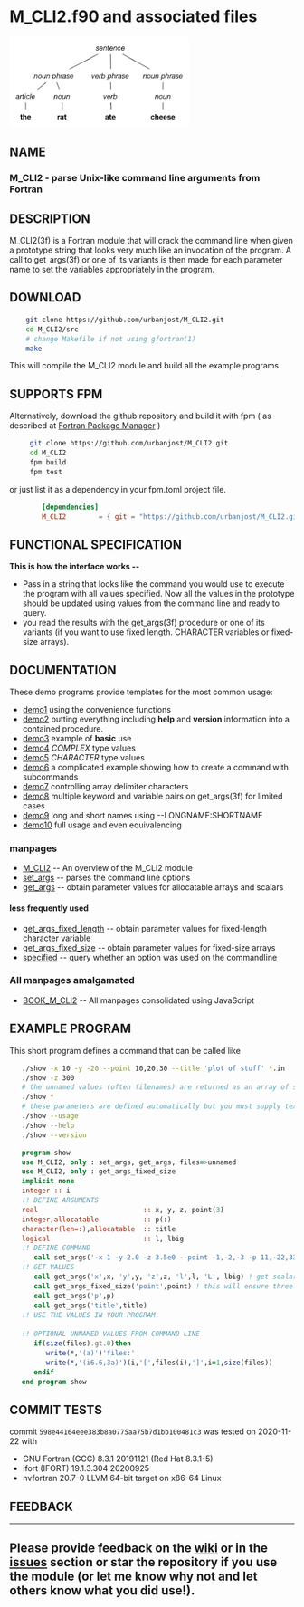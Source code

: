 # M_CLI2.f90 and associated files

![parse](docs/images/parse.png)

## NAME

### M_CLI2 - parse Unix-like command line arguments from Fortran

## DESCRIPTION

   M_CLI2(3f) is a Fortran module that will crack the command line when
   given a prototype string that looks very much like an invocation of
   the program. A call to get_args(3f) or one of its variants is then
   made for each parameter name to set the variables appropriately in
   the program.

## DOWNLOAD
   ```bash
       git clone https://github.com/urbanjost/M_CLI2.git
       cd M_CLI2/src
       # change Makefile if not using gfortran(1)
       make
   ```
   This will compile the M_CLI2 module and build all the example programs.

## SUPPORTS FPM

   Alternatively, download the github repository and build it with
   fpm ( as described at [Fortran Package Manager](https://github.com/fortran-lang/fpm) )

   ```bash
        git clone https://github.com/urbanjost/M_CLI2.git
        cd M_CLI2
        fpm build
        fpm test
   ```

   or just list it as a dependency in your fpm.toml project file.

```toml
        [dependencies]
        M_CLI2        = { git = "https://github.com/urbanjost/M_CLI2.git" }
```

## FUNCTIONAL SPECIFICATION

**This is how the interface works --**

* Pass in a string that looks like the command you would use to execute the program with all values specified.
  Now all the values in the prototype should be updated using values from the command line and ready to query.
* you read the results with the get_args(3f) procedure or one of its variants (if you want to use fixed length.
  CHARACTER variables or fixed-size arrays).


## DOCUMENTATION
These demo programs provide templates for the most common usage:

- [demo1](demos/demo1.f90) using the convenience functions
- [demo2](demos/demo2.f90) putting everything including **help** and **version** information into a contained procedure.
- [demo3](demos/demo3.f90) example of **basic** use
- [demo4](demos/demo4.f90) _COMPLEX_ type values
- [demo5](demos/demo5.f90) _CHARACTER_ type values
- [demo6](demos/demo6.f90) a complicated example showing how to create a command with subcommands
- [demo7](demos/demo7.f90) controlling array delimiter characters
- [demo8](demos/demo8.f90) multiple keyword and variable pairs on get_args(3f) for limited cases
- [demo9](demos/demo9.f90) long and short names using  --LONGNAME:SHORTNAME
- [demo10](demos/demo10.f90) full usage and even equivalencing

### manpages
- [M_CLI2](https://urbanjost.github.io/M_CLI2/M_CLI2.3m_cli2.html)  -- An overview of the M_CLI2 module
- [set_args](https://urbanjost.github.io/M_CLI2/set_args.3m_cli2.html)  -- parses the command line options
- [get_args](https://urbanjost.github.io/M_CLI2/get_args.3m_cli2.html)  -- obtain parameter values for allocatable arrays and scalars
#### less frequently used 
- [get_args_fixed_length](https://urbanjost.github.io/M_CLI2/get_args_fixed_length.3m_cli2.html)  -- obtain parameter values for fixed-length character variable
- [get_args_fixed_size](https://urbanjost.github.io/M_CLI2/get_args_fixed_size.3m_cli2.html)  -- obtain parameter values for fixed-size arrays
- [specified](https://urbanjost.github.io/M_CLI2/specified.3m_cli2.html)  -- query whether an option was used on the commandline


### All manpages amalgamated
- [BOOK_M_CLI2](https://urbanjost.github.io/M_CLI2/BOOK_M_CLI2.html) -- All manpages consolidated using JavaScript

<!--
### doxygen

- [doxygen(1) output](https://urbanjost.github.io/M_CLI2/doxygen_out/html/index.html).
-->

## EXAMPLE PROGRAM

This short program defines a command that can be called like

```bash
   ./show -x 10 -y -20 --point 10,20,30 --title 'plot of stuff' *.in
   ./show -z 300
   # the unnamed values (often filenames) are returned as an array of strings
   ./show *
   # these parameters are defined automatically but you must supply text for --version to be useful.
   ./show --usage
   ./show --help
   ./show --version
```
```fortran
   program show
   use M_CLI2, only : set_args, get_args, files=>unnamed
   use M_CLI2, only : get_args_fixed_size
   implicit none
   integer :: i
   !! DEFINE ARGUMENTS
   real                          :: x, y, z, point(3)
   integer,allocatable           :: p(:)
   character(len=:),allocatable  :: title
   logical                       :: l, lbig
   !! DEFINE COMMAND
      call set_args('-x 1 -y 2.0 -z 3.5e0 --point -1,-2,-3 -p 11,-22,33 --title "my title" -l F -L F')
   !! GET VALUES
      call get_args('x',x, 'y',y, 'z',z, 'l',l, 'L', lbig) ! get scalar fixed-size variables
      call get_args_fixed_size('point',point) ! this will ensure three values are specified
      call get_args('p',p)
      call get_args('title',title)
   !! USE THE VALUES IN YOUR PROGRAM.

   !! OPTIONAL UNNAMED VALUES FROM COMMAND LINE
      if(size(files).gt.0)then
         write(*,'(a)')'files:'
         write(*,'(i6.6,3a)')(i,'[',files(i),']',i=1,size(files))
      endif
   end program show
```
## COMMIT TESTS ##

commit `598e44164eee383b8a0775aa75b7d1bb100481c3` was tested on 2020-11-22 with
 + GNU Fortran (GCC) 8.3.1 20191121 (Red Hat 8.3.1-5)
 + ifort (IFORT) 19.1.3.304 20200925
 + nvfortran 20.7-0 LLVM 64-bit target on x86-64 Linux

## FEEDBACK ##
-------
   Please provide feedback on the
   [wiki](https://github.com/urbanjost/M_CLI2/wiki) or in the
   [__issues__](https://github.com/urbanjost/M_CLI2/issues)
   section or star the repository if you use the module (or let me know
   why not and let others know what you did use!).
-------
